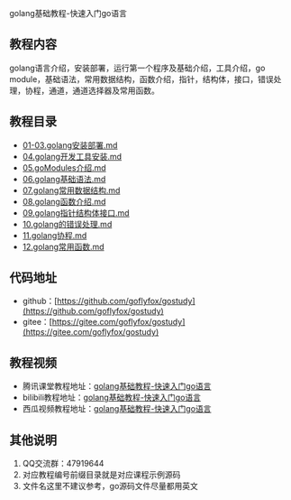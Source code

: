 golang基础教程-快速入门go语言

## 教程内容

golang语言介绍，安装部署，运行第一个程序及基础介绍，工具介绍，go module，基础语法，常用数据结构，函数介绍，指针，结构体，接口，错误处理，协程，通道，通道选择器及常用函数。

## 教程目录

* [01-03.golang安装部署.md](doc/01-03.golang安装部署.md)
* [04.golang开发工具安装.md](doc/04.golang开发工具安装.md)
* [05.goModules介绍.md](doc/05.goModules介绍.md)
* [06.golang基础语法.md](doc/06.golang基础语法.md)
* [07.golang常用数据结构.md](doc/07.golang常用数据结构.md)
* [08.golang函数介绍.md](doc/08.golang函数介绍.md)
* [09.golang指针结构体接口.md](doc/09.golang指针结构体接口.md)
* [10.golang的错误处理.md](doc/10.golang的错误处理.md)
* [11.golang协程.md](doc/11.golang协程.md)
* [12.golang常用函数.md](doc/12.golang常用函数.md)

## 代码地址

* github：[https://github.com/goflyfox/gostudy](https://github.com/goflyfox/gostudy)
* gitee：[https://gitee.com/goflyfox/gostudy](https://gitee.com/goflyfox/gostudy)

## 教程视频

* 腾讯课堂教程地址：[golang基础教程-快速入门go语言](https://ke.qq.com/course/2585401?taid=9426843331949369&tuin=13b4f9bd)
* bilibili教程地址：[golang基础教程-快速入门go语言](https://www.bilibili.com/video/av94410029)
* 西瓜视频教程地址：[golang基础教程-快速入门go语言](https://www.ixigua.com/pseries/6809291194665796100/)

## 其他说明

1. QQ交流群：47919644
2. 对应教程编号前缀目录就是对应课程示例源码
3. 文件名这里不建议参考，go源码文件尽量都用英文


